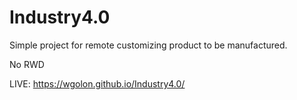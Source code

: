 # Industry4.0

Simple project for remote customizing product to be manufactured.

No RWD

LIVE: https://wgolon.github.io/Industry4.0/
